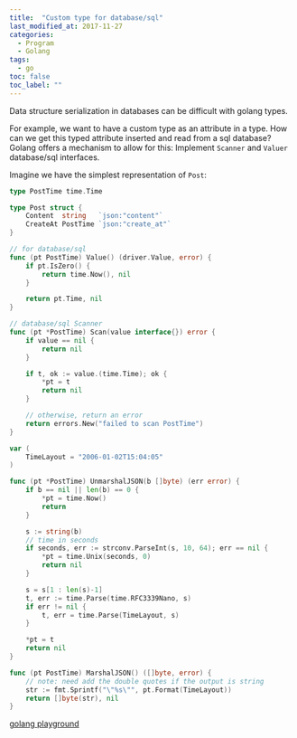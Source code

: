 ```yaml
---
title:  "Custom type for database/sql"
last_modified_at: 2017-11-27
categories: 
  - Program
  - Golang
tags:
  - go
toc: false
toc_label: ""
---
```


Data structure serialization in databases can be difficult with golang types.

For example, we want to have a custom type as an attribute in a type. How can we get this typed attribute inserted and read from a sql database? Golang offers a mechanism to allow for this: Implement `Scanner` and `Valuer` database/sql interfaces.

Imagine we have the simplest representation of `Post`: 
```go
type PostTime time.Time

type Post struct {
	Content  string   `json:"content"`
	CreateAt PostTime `json:"create_at"`
}
```

```go
// for database/sql
func (pt PostTime) Value() (driver.Value, error) {
	if pt.IsZero() {
		return time.Now(), nil
	}

	return pt.Time, nil
}

// database/sql Scanner
func (pt *PostTime) Scan(value interface{}) error {
	if value == nil {
		return nil
	}

	if t, ok := value.(time.Time); ok {
		*pt = t
		return nil
	}

	// otherwise, return an error
	return errors.New("failed to scan PostTime")
}
```


```go
var (
	TimeLayout = "2006-01-02T15:04:05"
)

func (pt *PostTime) UnmarshalJSON(b []byte) (err error) {
	if b == nil || len(b) == 0 {
		*pt = time.Now()
		return
	}

	s := string(b)
	// time in seconds
	if seconds, err := strconv.ParseInt(s, 10, 64); err == nil {
		*pt = time.Unix(seconds, 0)
		return nil
	}

	s = s[1 : len(s)-1]
	t, err := time.Parse(time.RFC3339Nano, s)
	if err != nil {
		t, err = time.Parse(TimeLayout, s)
	}

	*pt = t
	return nil
}

func (pt PostTime) MarshalJSON() ([]byte, error) {
    // note: need add the double quotes if the output is string
	str := fmt.Sprintf("\"%s\"", pt.Format(TimeLayout)) 
	return []byte(str), nil
}
```

[golang playground](https://play.golang.org/p/6ohSjWv5kI)

